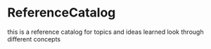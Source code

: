 # ReferenceCatalog


this is a reference catalog for topics and ideas learned
look through different concepts




